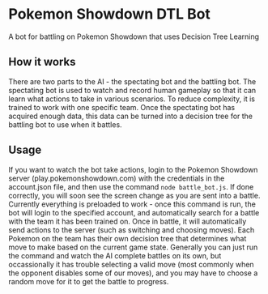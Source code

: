# Pokemon Showdown DTL Bot
A bot for battling on Pokemon Showdown that uses Decision Tree Learning

## How it works
There are two parts to the AI - the spectating bot and the battling bot. The spectating bot is used to watch and record 
human gameplay so that it can learn what actions to take in various scenarios. To reduce complexity, it is trained to
work with one specific team. Once the spectating bot has acquired enough data, this data can be turned into a decision
tree for the battling bot to use when it battles.

## Usage
If you want to watch the bot take actions, login to the Pokemon Showdown server (play.pokemonshowdown.com) with the credentials 
in the account.json file, and then use the command `node battle_bot.js`. If done correctly, you will soon see the screen
change as you are sent into a battle.
Currently everything is preloaded to work - once this command is run, the bot will login to the specified account, and
automatically search for a battle with the team it has been trained on. Once in battle, it will automatically send actions
to the server (such as switching and choosing moves). Each Pokemon on the team has their own decision tree that determines what
move to make based on the current game state. Generally you can just run the command and watch the AI complete battles on its own,
but occassionally it has trouble selecting a valid move (most commonly when the opponent disables some of our moves), and you may 
have to choose a random move for it to get the battle to progress.
